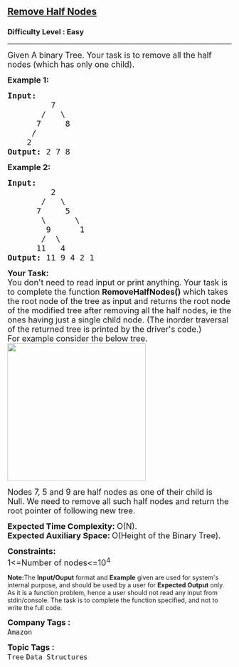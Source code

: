 <h2><a href="https://www.geeksforgeeks.org/problems/remove-half-nodes/1?page=2&category=Tree,Binary%20Search%20Tree&sortBy=submissions">Remove Half Nodes</a></h2><h3>Difficulty Level : Easy</h3><hr><div class="problems_problem_content__Xm_eO"><p><span style="font-size:18px">Given A binary Tree. Your task is to remove all the half nodes (which has only one child).</span></p>

<p><span style="font-size:18px"><strong>Example 1:</strong></span></p>

<pre><span style="font-size:18px"><strong>Input:</strong>
&nbsp;        7
&nbsp;      /   \
&nbsp;     7     8
&nbsp;    / 
&nbsp;   2<strong>
Output: </strong>2 7 8&nbsp;</span>
</pre>

<p><span style="font-size:18px"><strong>Example 2:</strong></span></p>

<pre><span style="font-size:18px"><strong>Input:</strong>
&nbsp;        2
&nbsp;      /   \
&nbsp;     7     5
&nbsp;      \      \
&nbsp;       9      1
&nbsp;      /  \
&nbsp;     11   4<strong>
Output: </strong>11 9 4 2 1 </span></pre>

<p><span style="font-size:18px"><strong>Your Task:</strong><br>
You don't need to read input or print anything. Your task is to complete the function</span><span style="font-size:18px">&nbsp;<strong>RemoveHalfNodes()</strong> which takes the&nbsp;root node of the tree as input&nbsp;and returns the root node of the modified tree after removing all the half nodes, ie the ones having just a single child node. (The inorder traversal of the returned tree is printed by the driver's code.)<br>
For example consider the below tree.<br>
<img alt="" src="https://www.cdn.geeksforgeeks.org/wp-content/uploads/maxMin.png" style="height:310px; width:311px"></span></p>

<p><span style="font-size:18px">Nodes 7, 5 and 9 are half nodes as one of their child is Null. We need to remove all such half nodes and return the root pointer of following new tree.</span></p>

<p><span style="font-size:18px"><strong>Expected Time Complexity:&nbsp;</strong>O(N).<br>
<strong>Expected Auxiliary Space:&nbsp;</strong>O(Height of the Binary Tree).</span></p>

<p><span style="font-size:18px"><strong>Constraints:</strong><br>
1&lt;=Number of nodes&lt;=10<sup>4</sup></span></p>

<p><span style="font-size:14px"><strong>Note:</strong>The <strong>Input/Ouput</strong> format and <strong>Example</strong> given are used for system's internal purpose, and should be used by a user for <strong>Expected Output</strong> only. As it is a function problem, hence a user should not read any input from stdin/console. The task is to complete the function specified, and not to write the full code.</span></p>
</div><p><span style=font-size:18px><strong>Company Tags : </strong><br><code>Amazon</code>&nbsp;<br><p><span style=font-size:18px><strong>Topic Tags : </strong><br><code>Tree</code>&nbsp;<code>Data Structures</code>&nbsp;